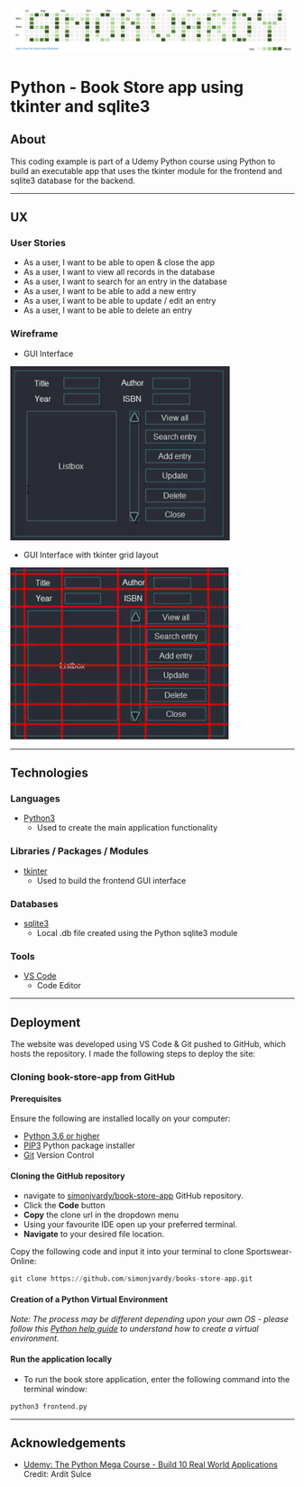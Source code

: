 ![My Logo](https://github.com/simonjvardy/simonjvardy/blob/main/assets/img/GitHub-name.png)

# Python - Book Store app using tkinter and sqlite3

## About ##

This coding example is part of a Udemy Python course using Python to build an executable app that uses the tkinter module for the frontend and sqlite3 database for the backend.

---

## UX ##

### **User Stories** ##

- As a user, I want to be able to open & close the app
- As a user, I want to view all records in the database
- As a user, I want to search for an entry in the database
- As a user, I want to be able to add a new entry
- As a user, I want to be able to update / edit an entry
- As a user, I want to be able to delete an entry

### **Wireframe** ###

- GUI Interface

![GUI Wireframe](wireframe/gui_wireframe.png)

- GUI Interface with tkinter grid layout

![GUI Wireframe](wireframe/gui_wireframe_tkinterGrid.png)

---

## Technologies ##

### **Languages** ###

- [Python3](https://www.python.org/)
  - Used to create the main application functionality

### **Libraries / Packages / Modules** ###

- [tkinter](https://docs.python.org/3/library/tkinter.html)
  - Used to build the frontend GUI interface

### **Databases** ###

- [sqlite3](https://docs.python.org/3/library/sqlite3.html)
  - Local .db file created using the Python sqlite3 module

### **Tools** ###

- [VS Code](https://code.visualstudio.com/)
  - Code Editor

---

## Deployment ##

The website was developed using VS Code & Git pushed to GitHub, which hosts the repository. I made the following steps to deploy the site:

### **Cloning book-store-app from GitHub** ###

#### **Prerequisites** ###

Ensure the following are installed locally on your computer:

- [Python 3.6 or higher](https://www.python.org/downloads/)
- [PIP3](https://pypi.org/project/pip/) Python package installer
- [Git](https://git-scm.com/) Version Control

#### **Cloning the GitHub repository** ####

- navigate to [simonjvardy/book-store-app](https://github.com/simonjvardy/books-store-app) GitHub repository.
- Click the **Code** button
- **Copy** the clone url in the dropdown menu
- Using your favourite IDE open up your preferred terminal.
- **Navigate** to your desired file location.

Copy the following code and input it into your terminal to clone Sportswear-Online:

```Python
git clone https://github.com/simonjvardy/books-store-app.git
```


#### **Creation of a Python Virtual Environment** ####


*Note: The process may be different depending upon your own OS - please follow this [Python help guide](https://python.readthedocs.io/en/latest/library/venv.html) to understand how to create a virtual environment.*

#### **Run the application locally** ####

- To run the book store application, enter the following command into the terminal window:

```Python
python3 frontend.py
```

---

## Acknowledgements ##

- [Udemy: The Python Mega Course - Build 10 Real World Applications](https://www.udemy.com/course/the-python-mega-course/) Credit: Ardit Sulce
